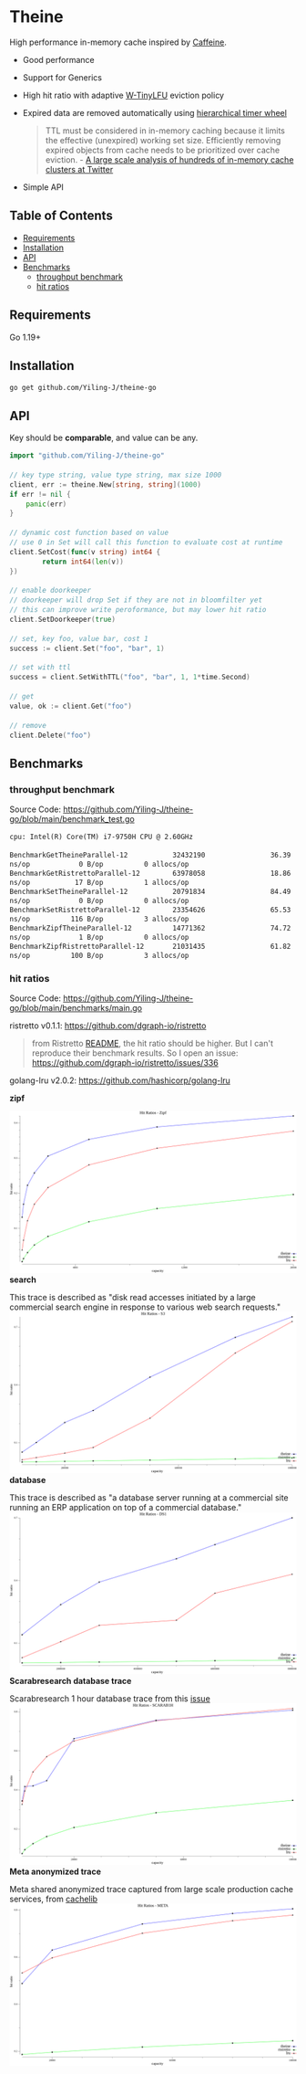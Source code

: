 # Theine
High performance in-memory cache inspired by [Caffeine](https://github.com/ben-manes/caffeine).


- Good performance
- Support for Generics
- High hit ratio with adaptive [W-TinyLFU](https://arxiv.org/pdf/1512.00727.pdf) eviction policy
- Expired data are removed automatically using [hierarchical timer wheel](http://www.cs.columbia.edu/~nahum/w6998/papers/ton97-timing-wheels.pdf)

  > TTL must be considered in in-memory caching because
it limits the effective (unexpired) working set size. Efficiently removing expired objects from cache needs to be
prioritized over cache eviction. - [A large scale analysis of hundreds of in-memory
cache clusters at Twitter](https://www.usenix.org/system/files/osdi20-yang.pdf)
- Simple API

## Table of Contents

- [Requirements](#requirements)
- [Installation](#installation)
- [API](#api)
- [Benchmarks](#benchmarks)
  * [throughput benchmark](#throughput-benchmark)
  * [hit ratios](#hit-ratios)

## Requirements
Go 1.19+

## Installation
```
go get github.com/Yiling-J/theine-go
```

## API

Key should be **comparable**, and value can be any.

```Go
import "github.com/Yiling-J/theine-go"

// key type string, value type string, max size 1000
client, err := theine.New[string, string](1000)
if err != nil {
	panic(err)
}

// dynamic cost function based on value
// use 0 in Set will call this function to evaluate cost at runtime
client.SetCost(func(v string) int64 {
		return int64(len(v))
})

// enable doorkeeper
// doorkeeper will drop Set if they are not in bloomfilter yet
// this can improve write peroformance, but may lower hit ratio
client.SetDoorkeeper(true)

// set, key foo, value bar, cost 1
success := client.Set("foo", "bar", 1)

// set with ttl
success = client.SetWithTTL("foo", "bar", 1, 1*time.Second)

// get
value, ok := client.Get("foo")

// remove
client.Delete("foo")

```
## Benchmarks

### throughput benchmark

Source Code: https://github.com/Yiling-J/theine-go/blob/main/benchmark_test.go

```
cpu: Intel(R) Core(TM) i7-9750H CPU @ 2.60GHz

BenchmarkGetTheineParallel-12           32432190                36.39 ns/op            0 B/op          0 allocs/op
BenchmarkGetRistrettoParallel-12        63978058                18.86 ns/op           17 B/op          1 allocs/op
BenchmarkSetTheineParallel-12           20791834                84.49 ns/op            0 B/op          0 allocs/op
BenchmarkSetRistrettoParallel-12        23354626                65.53 ns/op          116 B/op          3 allocs/op
BenchmarkZipfTheineParallel-12          14771362                74.72 ns/op            1 B/op          0 allocs/op
BenchmarkZipfRistrettoParallel-12       21031435                61.82 ns/op          100 B/op          3 allocs/op
```

### hit ratios

Source Code: https://github.com/Yiling-J/theine-go/blob/main/benchmarks/main.go

ristretto v0.1.1: https://github.com/dgraph-io/ristretto
> from Ristretto [README](https://github.com/dgraph-io/ristretto#hit-ratios), the hit ratio should be higher. But I can't reproduce their benchmark results. So I open an issue: https://github.com/dgraph-io/ristretto/issues/336

golang-lru v2.0.2: https://github.com/hashicorp/golang-lru

**zipf**

![hit ratios](benchmarks/results/zipf.png)
**search**

This trace is described as "disk read accesses initiated by a large commercial search engine in response to various web search requests."
![hit ratios](benchmarks/results/s3.png)
**database**

This trace is described as "a database server running at a commercial site running an ERP application on top of a commercial database."
![hit ratios](benchmarks/results/ds1.png)
**Scarabresearch database trace**

Scarabresearch 1 hour database trace from this [issue](https://github.com/ben-manes/caffeine/issues/106)
![hit ratios](benchmarks/results/scarab1h.png)
**Meta anonymized trace**

Meta shared anonymized trace captured from large scale production cache services, from [cachelib](https://cachelib.org/docs/Cache_Library_User_Guides/Cachebench_FB_HW_eval/#running-cachebench-with-the-trace-workload)
![hit ratios](benchmarks/results/meta.png)
